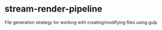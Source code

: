 # stream-render-pipeline
File generation strategy for working with creating/modifying files using gulp
